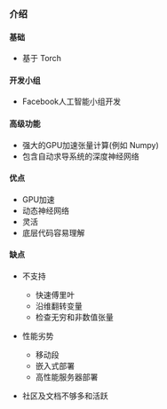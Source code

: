 ### 介绍

#### 基础

- 基于 Torch

#### 开发小组

- Facebook人工智能小组开发

#### 高级功能

- 强大的GPU加速张量计算(例如 Numpy)
- 包含自动求导系统的深度神经网络

#### 优点

- GPU加速
- 动态神经网络
- 灵活
- 底层代码容易理解

#### 缺点

- 不支持

	- 快速傅里叶
	- 沿维翻转变量
	- 检查无穷和非数值张量

- 性能劣势

	- 移动段
	- 嵌入式部署
	- 高性能服务器部署

- 社区及文档不够多和活跃
